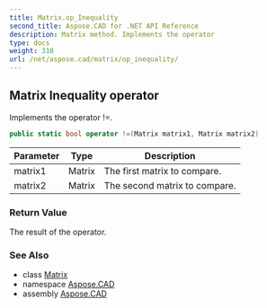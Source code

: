 ```yaml
---
title: Matrix.op_Inequality
second_title: Aspose.CAD for .NET API Reference
description: Matrix method. Implements the operator 
type: docs
weight: 310
url: /net/aspose.cad/matrix/op_inequality/
---
```

## Matrix Inequality operator

Implements the operator !=.

```csharp
public static bool operator !=(Matrix matrix1, Matrix matrix2)
```

| Parameter | Type | Description |
| --- | --- | --- |
| matrix1 | Matrix | The first matrix to compare. |
| matrix2 | Matrix | The second matrix to compare. |

### Return Value

The result of the operator.

### See Also

* class [Matrix](../)
* namespace [Aspose.CAD](../../matrix/)
* assembly [Aspose.CAD](../../../)


